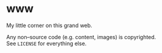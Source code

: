 www
===
My little corner on this grand web.

Any non–source code (e.g. content, images) is copyrighted.  
See `LICENSE` for everything else.
